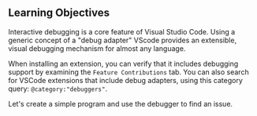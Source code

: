 ## Learning Objectives

Interactive debugging is a core feature of Visual Studio Code.
Using a generic concept of a "debug adapter" VScode provides an extensible, visual debugging mechanism for almost any language.

When installing an extension, you can verify that it includes debugging support by examining the `Feature Contributions` tab.
You can also search for VSCode extensions that include debug adapters, using this category query: `@category:"debuggers"`.

Let's create a simple program and use the debugger to find an issue.